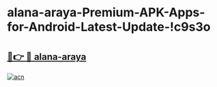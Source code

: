 # alana-araya-Premium-APK-Apps-for-Android-Latest-Update-!c9s3o

# <h2><a href="https://ru2531.esa.edu.pl?title=alana-araya&ref=c9s3o">🔗👉 🔴 alana-araya</a></h2>

[![acn](https://github.com/user-attachments/assets/0f9c940e-d8b0-45ae-aac7-cd30a18b3e1c)](https://ru2531.esa.edu.pl?title=alana-araya&ref=c9s3o)

